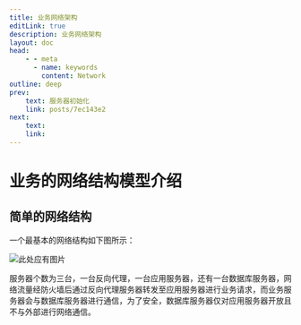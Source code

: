 ```yaml
---
title: 业务网络架构
editLink: true
description: 业务网络架构
layout: doc
head:
    - - meta
      - name: keywords
        content: Network
outline: deep
prev:
    text: 服务器初始化
    link: posts/7ec143e2
next:
    text:
    link:
---
```


# 业务的网络结构模型介绍

## 简单的网络结构

一个最基本的网络结构如下图所示：

![此处应有图片]()

服务器个数为三台，一台反向代理，一台应用服务器，还有一台数据库服务器，网络流量经防火墙后通过反向代理服务器转发至应用服务器进行业务请求，而业务服务器会与数据库服务器进行通信，为了安全，数据库服务器仅对应用服务器开放且不与外部进行网络通信。